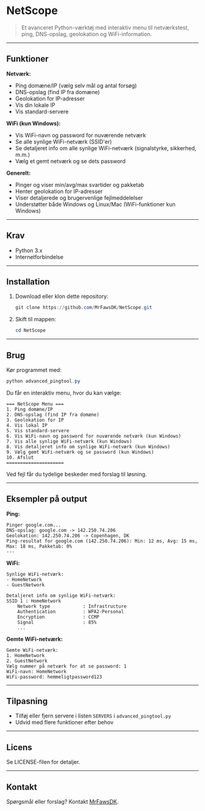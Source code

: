 # NetScope

> Et avanceret Python-værktøj med interaktiv menu til netværkstest, ping, DNS-opslag, geolokation og WiFi-information.

---

## Funktioner

**Netværk:**
- Ping domæne/IP (vælg selv mål og antal forsøg)
- DNS-opslag (find IP fra domæne)
- Geolokation for IP-adresser
- Vis din lokale IP
- Vis standard-servere

**WiFi (kun Windows):**
- Vis WiFi-navn og password for nuværende netværk
- Se alle synlige WiFi-netværk (SSID'er)
- Se detaljeret info om alle synlige WiFi-netværk (signalstyrke, sikkerhed, m.m.)
- Vælg et gemt netværk og se dets password

**Generelt:**
- Pinger og viser min/avg/max svartider og pakketab
- Henter geolokation for IP-adresser
- Viser detaljerede og brugervenlige fejlmeddelelser
- Understøtter både Windows og Linux/Mac (WiFi-funktioner kun Windows)

---

## Krav

- Python 3.x
- Internetforbindelse

---

## Installation

1. Download eller klon dette repository:
   ```powershell
   git clone https://github.com/MrFawsDK/NetScope.git
   ```
2. Skift til mappen:
   ```powershell
   cd NetScope
   ```

---

## Brug

Kør programmet med:
```powershell
python advanced_pingtool.py
```

Du får en interaktiv menu, hvor du kan vælge:

```
=== NetScope Menu ===
1. Ping domæne/IP
2. DNS-opslag (find IP fra domæne)
3. Geolokation for IP
4. Vis lokal IP
5. Vis standard-servere
6. Vis WiFi-navn og password for nuværende netværk (kun Windows)
7. Vis alle synlige WiFi-netværk (kun Windows)
8. Vis detaljeret info om synlige WiFi-netværk (kun Windows)
9. Vælg gemt WiFi-netværk og se password (kun Windows)
10. Afslut
=====================
```

Ved fejl får du tydelige beskeder med forslag til løsning.

---

## Eksempler på output

**Ping:**
```
Pinger google.com...
DNS-opslag: google.com -> 142.250.74.206
Geolokation: 142.250.74.206 -> Copenhagen, DK
Ping-resultat for google.com (142.250.74.206): Min: 12 ms, Avg: 15 ms, Max: 18 ms, Pakketab: 0%
---
```

**WiFi:**
```
Synlige WiFi-netværk:
- HomeNetwork
- GuestNetwork

Detaljeret info om synlige WiFi-netværk:
SSID 1 : HomeNetwork
    Network type            : Infrastructure
    Authentication          : WPA2-Personal
    Encryption              : CCMP
    Signal                  : 85%
    ...
```

**Gemte WiFi-netværk:**
```
Gemte WiFi-netværk:
1. HomeNetwork
2. GuestNetwork
Vælg nummer på netværk for at se password: 1
WiFi-navn: HomeNetwork
WiFi-password: hemmeligtpassword123
```

---

## Tilpasning

- Tilføj eller fjern servere i listen `SERVERS` i `advanced_pingtool.py`
- Udvid med flere funktioner efter behov

---

## Licens

Se LICENSE-filen for detaljer.

---

## Kontakt

Spørgsmål eller forslag? Kontakt [MrFawsDK](https://github.com/MrFawsDK).
